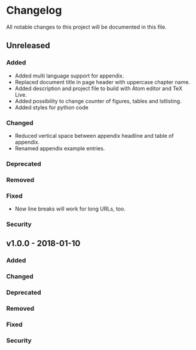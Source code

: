 # Changelog
All notable changes to this project will be documented in this file.

## Unreleased
### Added
* Added multi language support for appendix.
* Replaced document title in page header with uppercase chapter name.
* Added description and project file to build with Atom editor and TeX Live.
* Added possibility to change counter of figures, tables and lstlisting.
* Added styles for python code
### Changed
* Reduced vertical space between appendix headline and table of appendix.
* Renamed appendix example entries.
### Deprecated
### Removed
### Fixed
* Now line breaks will work for long URLs, too.
### Security

## v1.0.0 - 2018-01-10
### Added
### Changed
### Deprecated
### Removed
### Fixed
### Security
